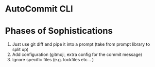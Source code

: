 # AutoCommit CLI

# Phases of Sophistications

1. Just use git diff and pipe it into a prompt (take from prompt library to split up)
2. Add configuration (gitmoji, extra config for the commit message)
3. Ignore specific files (e.g. lockfiles etc... )
